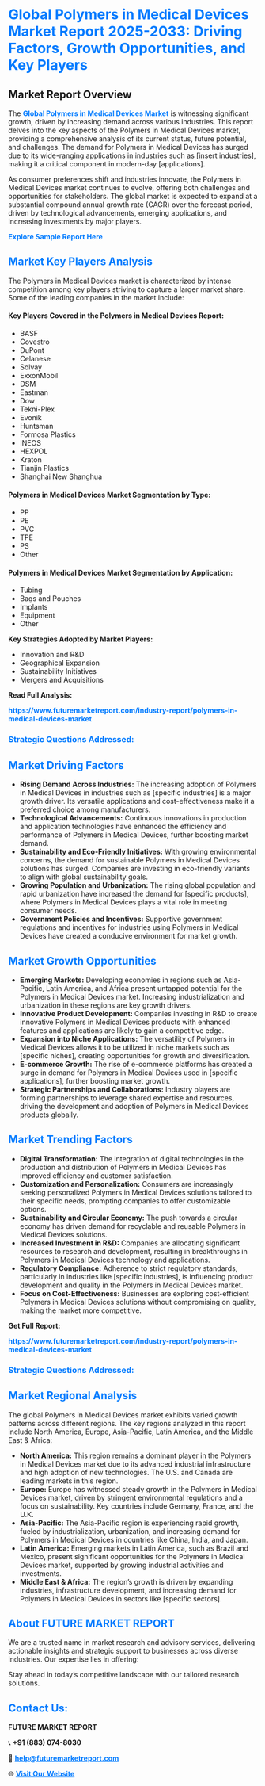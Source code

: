 <h1 style="color: #007BFF;">Global Polymers in Medical Devices Market Report 2025-2033: Driving Factors, Growth Opportunities, and Key Players</h1>

<section id="overview">
<h2>Market Report Overview</h2>
<p>The <a href="https://www.futuremarketreport.com/industry-report/polymers-in-medical-devices-market" style="color: #007BFF; text-decoration: none;"><strong>Global Polymers in Medical Devices Market</strong></a> is witnessing significant growth, driven by increasing demand across various industries. This report delves into the key aspects of the Polymers in Medical Devices market, providing a comprehensive analysis of its current status, future potential, and challenges. The demand for Polymers in Medical Devices has surged due to its wide-ranging applications in industries such as [insert industries], making it a critical component in modern-day [applications].</p>
<p>As consumer preferences shift and industries innovate, the Polymers in Medical Devices market continues to evolve, offering both challenges and opportunities for stakeholders. The global market is expected to expand at a substantial compound annual growth rate (CAGR) over the forecast period, driven by technological advancements, emerging applications, and increasing investments by major players.</p>
</section>

<section id="overview">
<p><a href="https://www.futuremarketreport.com/request-sample/reportId=102353" style="color: #007BFF; text-decoration: none;"><strong>Explore Sample Report Here</strong></a></p>
</section>

<section id="key-players">
<h2 style="color: #007BFF;">Market Key Players Analysis</h2>
<p>The Polymers in Medical Devices market is characterized by intense competition among key players striving to capture a larger market share. Some of the leading companies in the market include:</p>
<h4>Key Players Covered in the Polymers in Medical Devices Report:</h4>
<ul><li>BASF</li><li>Covestro</li><li>DuPont</li><li>Celanese</li><li>Solvay</li><li>ExxonMobil</li><li>DSM</li><li>Eastman</li><li>Dow</li><li>Tekni-Plex</li><li>Evonik</li><li>Huntsman</li><li>Formosa Plastics</li><li>INEOS</li><li>HEXPOL</li><li>Kraton</li><li>Tianjin Plastics</li><li>Shanghai New Shanghua</li></ul>
<h4>Polymers in Medical Devices Market Segmentation by Type:</h4>
<ul><li>PP</li><li>PE</li><li>PVC</li><li>TPE</li><li>PS</li><li>Other</li></ul>

<h4>Polymers in Medical Devices Market Segmentation by Application:</h4>
<ul><li>Tubing</li><li>Bags and Pouches</li><li>Implants</li><li>Equipment</li><li>Other</li></ul>
<p><strong>Key Strategies Adopted by Market Players:</strong></p>
<ul>
<li>Innovation and R&D</li>
<li>Geographical Expansion</li>
<li>Sustainability Initiatives</li>
<li>Mergers and Acquisitions</li>
</ul>
</section>

<section>
<p><strong>Read Full Analysis: </strong></p><a href="https://www.futuremarketreport.com/industry-report/polymers-in-medical-devices-market" style="color: #007BFF; text-decoration: none;"><strong>https://www.futuremarketreport.com/industry-report/polymers-in-medical-devices-market</strong></a>
<h3 style="color: #007BFF;">Strategic Questions Addressed:</h3>
</section>

<section id="driving-factors">
<h2 style="color: #007BFF;">Market Driving Factors</h2>
<ul>
<li><strong>Rising Demand Across Industries:</strong> The increasing adoption of Polymers in Medical Devices in industries such as [specific industries] is a major growth driver. Its versatile applications and cost-effectiveness make it a preferred choice among manufacturers.</li>
<li><strong>Technological Advancements:</strong> Continuous innovations in production and application technologies have enhanced the efficiency and performance of Polymers in Medical Devices, further boosting market demand.</li>
<li><strong>Sustainability and Eco-Friendly Initiatives:</strong> With growing environmental concerns, the demand for sustainable Polymers in Medical Devices solutions has surged. Companies are investing in eco-friendly variants to align with global sustainability goals.</li>
<li><strong>Growing Population and Urbanization:</strong> The rising global population and rapid urbanization have increased the demand for [specific products], where Polymers in Medical Devices plays a vital role in meeting consumer needs.</li>
<li><strong>Government Policies and Incentives:</strong> Supportive government regulations and incentives for industries using Polymers in Medical Devices have created a conducive environment for market growth.</li>
</ul>
</section>

<section id="growth-opportunities">
<h2 style="color: #007BFF;">Market Growth Opportunities</h2>
<ul>
<li><strong>Emerging Markets:</strong> Developing economies in regions such as Asia-Pacific, Latin America, and Africa present untapped potential for the Polymers in Medical Devices market. Increasing industrialization and urbanization in these regions are key growth drivers.</li>
<li><strong>Innovative Product Development:</strong> Companies investing in R&D to create innovative Polymers in Medical Devices products with enhanced features and applications are likely to gain a competitive edge.</li>
<li><strong>Expansion into Niche Applications:</strong> The versatility of Polymers in Medical Devices allows it to be utilized in niche markets such as [specific niches], creating opportunities for growth and diversification.</li>
<li><strong>E-commerce Growth:</strong> The rise of e-commerce platforms has created a surge in demand for Polymers in Medical Devices used in [specific applications], further boosting market growth.</li>
<li><strong>Strategic Partnerships and Collaborations:</strong> Industry players are forming partnerships to leverage shared expertise and resources, driving the development and adoption of Polymers in Medical Devices products globally.</li>
</ul>
</section>

<section id="trending-factors">
<h2 style="color: #007BFF;">Market Trending Factors</h2>
<ul>
<li><strong>Digital Transformation:</strong> The integration of digital technologies in the production and distribution of Polymers in Medical Devices has improved efficiency and customer satisfaction.</li>
<li><strong>Customization and Personalization:</strong> Consumers are increasingly seeking personalized Polymers in Medical Devices solutions tailored to their specific needs, prompting companies to offer customizable options.</li>
<li><strong>Sustainability and Circular Economy:</strong> The push towards a circular economy has driven demand for recyclable and reusable Polymers in Medical Devices solutions.</li>
<li><strong>Increased Investment in R&D:</strong> Companies are allocating significant resources to research and development, resulting in breakthroughs in Polymers in Medical Devices technology and applications.</li>
<li><strong>Regulatory Compliance:</strong> Adherence to strict regulatory standards, particularly in industries like [specific industries], is influencing product development and quality in the Polymers in Medical Devices market.</li>
<li><strong>Focus on Cost-Effectiveness:</strong> Businesses are exploring cost-efficient Polymers in Medical Devices solutions without compromising on quality, making the market more competitive.</li>
</ul>
</section>

<section>
<p><strong>Get Full Report: </strong></p><a href="https://www.futuremarketreport.com/industry-report/polymers-in-medical-devices-market" style="color: #007BFF; text-decoration: none;"><strong>https://www.futuremarketreport.com/industry-report/polymers-in-medical-devices-market</strong></a>
<h3 style="color: #007BFF;">Strategic Questions Addressed:</h3>
</section>


<section id="regional-analysis">
<h2 style="color: #007BFF;">Market Regional Analysis</h2>
<p>The global Polymers in Medical Devices market exhibits varied growth patterns across different regions. The key regions analyzed in this report include North America, Europe, Asia-Pacific, Latin America, and the Middle East & Africa:</p>
<ul>
<li><strong>North America:</strong> This region remains a dominant player in the Polymers in Medical Devices market due to its advanced industrial infrastructure and high adoption of new technologies. The U.S. and Canada are leading markets in this region.</li>
<li><strong>Europe:</strong> Europe has witnessed steady growth in the Polymers in Medical Devices market, driven by stringent environmental regulations and a focus on sustainability. Key countries include Germany, France, and the U.K.</li>
<li><strong>Asia-Pacific:</strong> The Asia-Pacific region is experiencing rapid growth, fueled by industrialization, urbanization, and increasing demand for Polymers in Medical Devices in countries like China, India, and Japan.</li>
<li><strong>Latin America:</strong> Emerging markets in Latin America, such as Brazil and Mexico, present significant opportunities for the Polymers in Medical Devices market, supported by growing industrial activities and investments.</li>
<li><strong>Middle East & Africa:</strong> The region’s growth is driven by expanding industries, infrastructure development, and increasing demand for Polymers in Medical Devices in sectors like [specific sectors].</li>
</ul>
</section>

<footer>
<h2 style="color: #007BFF;">About FUTURE MARKET REPORT</h2>
<p>We are a trusted name in market research and advisory services, delivering actionable insights and strategic support to businesses across diverse industries. Our expertise lies in offering:</p>

<p>Stay ahead in today’s competitive landscape with our tailored research solutions.</p>

<h2 style="color: #007BFF;">Contact Us:</h2>
<p><strong>FUTURE MARKET REPORT</strong></p>
<p>📞 <strong>+91 (883) 074-8030</strong></p>
<p>📧 <strong><a href="mailto:help@futuremarketreport.com" style="color: #007BFF;">help@futuremarketreport.com</a></strong></p>
<p>🌐 <strong><a href="https://www.futuremarketreport.com/" style="color: #007BFF;">Visit Our Website</a></strong></p>
</footer>